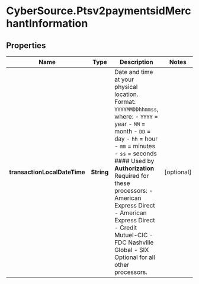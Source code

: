 # CyberSource.Ptsv2paymentsidMerchantInformation

## Properties
Name | Type | Description | Notes
------------ | ------------- | ------------- | -------------
**transactionLocalDateTime** | **String** | Date and time at your physical location.  Format: `YYYYMMDDhhmmss`, where:  - `YYYY` = year  - `MM` = month  - `DD` = day  - `hh` = hour  - `mm` = minutes  - `ss` = seconds  #### Used by **Authorization** Required for these processors: - American Express Direct                                                                                                                                                                                                                                                                                                                         - American Express Direct - Credit Mutuel-CIC - FDC Nashville Global - SIX  Optional for all other processors.  | [optional] 


